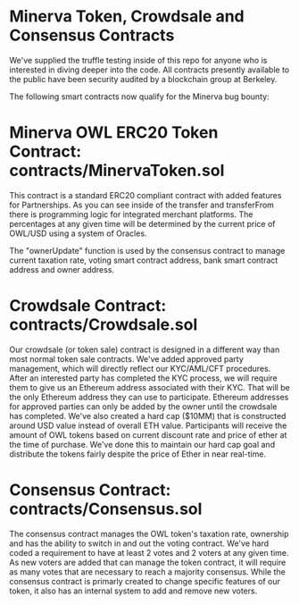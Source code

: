 # Minerva Token, Crowdsale and Consensus Contracts

We've supplied the truffle testing inside of this repo for anyone who is interested in diving deeper into the code. All contracts presently available to the public have been security audited by a blockchain group at Berkeley.

The following smart contracts now qualify for the Minerva bug bounty:

# Minerva OWL ERC20 Token Contract: contracts/MinervaToken.sol

This contract is a standard ERC20 compliant contract with added features for Partnerships. As you can see inside of the transfer and transferFrom there is programming logic for integrated merchant platforms. The percentages at any given time will be determined by the current price of OWL/USD using a system of Oracles. 

The "ownerUpdate" function is used by the consensus contract to manage current taxation rate, voting smart contract address, bank smart contract address and owner address. 

# Crowdsale Contract: contracts/Crowdsale.sol

Our crowdsale (or token sale) contract is designed in a different way than most normal token sale contracts. We've added approved party management, which will directly reflect our KYC/AML/CFT procedures. After an interested party has completed the KYC process, we will require them to give us an Ethereum address associated with their KYC. That will be the only Ethereum address they can use to participate. Ethereum addresses for approved parties can only be added by the owner until the crowdsale has completed. We've also created a hard cap ($10MM) that is constructed around USD value instead of overall ETH value. Participants will receive the amount of OWL tokens based on current discount rate and price of ether at the time of purchase. We've done this to maintain our hard cap goal and distribute the tokens fairly despite the price of Ether in near real-time.

# Consensus Contract: contracts/Consensus.sol

The consensus contract manages the OWL token's taxation rate, ownership and has the ability to switch in and out the voting contract. We've hard coded a requirement to have at least 2 votes and 2 voters at any given time. As new voters are added that can manage the token contract, it will require as many votes that are necessary to reach a majority consensus. While the consensus contract is primarly created to change specific features of our token, it also has an internal system to add and remove new voters.
